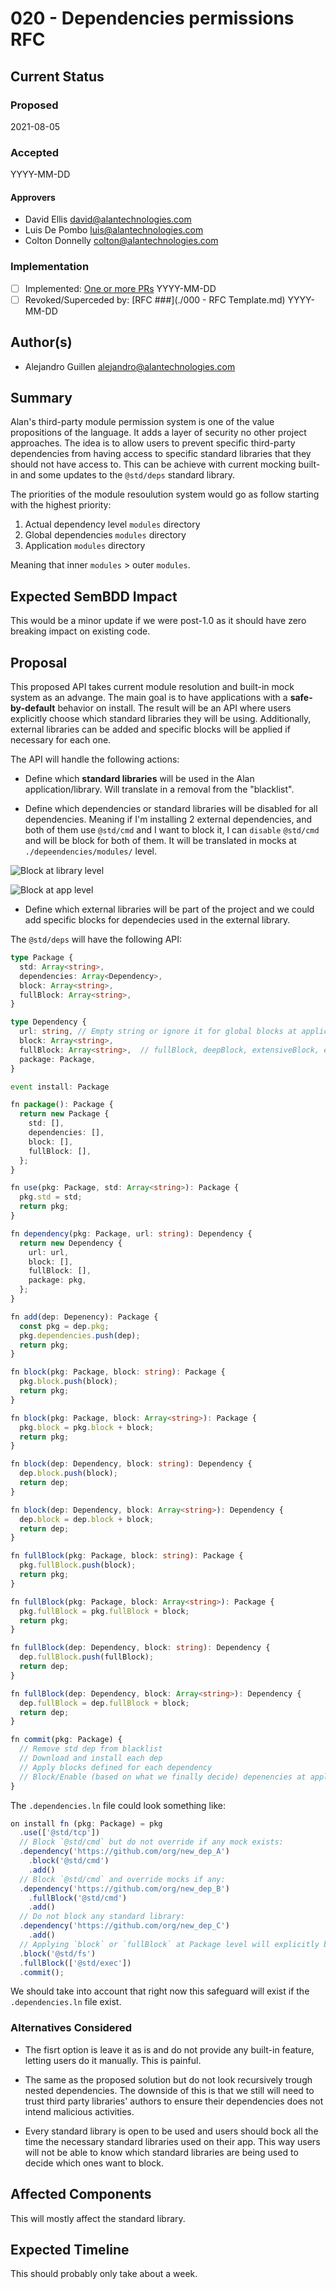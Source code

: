 # 020 - Dependencies permissions RFC

## Current Status

### Proposed

2021-08-05

### Accepted

YYYY-MM-DD

#### Approvers

- David Ellis <david@alantechnologies.com>
- Luis De Pombo <luis@alantechnologies.com>
- Colton Donnelly <colton@alantechnologies.com>

### Implementation

- [ ] Implemented: [One or more PRs](https://github.com/alantech/alan/some-pr-link-here) YYYY-MM-DD
- [ ] Revoked/Superceded by: [RFC ###](./000 - RFC Template.md) YYYY-MM-DD

## Author(s)

- Alejandro Guillen <alejandro@alantechnologies.com>

## Summary

Alan's third-party module permission system is one of the value propositions of the language. It adds a layer of security no other project approaches. The idea is to allow users to prevent specific third-party dependencies from having access to specific standard libraries that they should not have access to. This can be achieve with current mocking built-in and some updates to the `@std/deps` standard library.

The priorities of the module resoulution system would go as follow starting with the highest priority:

1. Actual dependency level `modules` directory
2. Global dependencies `modules` directory
3. Application `modules` directory

Meaning that inner `modules` > outer `modules`.

## Expected SemBDD Impact

This would be a minor update if we were post-1.0 as it should have zero breaking impact on existing code.

## Proposal

This proposed API takes current module resolution and built-in mock system as an advange. The main goal is to have applications with a **safe-by-default** behavior on install. The result will be an API where users explicitly choose which standard libraries they will be using. Additionally, external libraries can be added and specific blocks will be applied if necessary for each one.

The API will handle the following actions:

- Define which **standard libraries** will be used in the Alan application/library. Will translate in a removal from the "blacklist".

- Define which dependencies or standard libraries will be disabled for all dependencies. Meaning if I'm installing 2 external dependencies, and both of them use `@std/cmd` and I want to block it, I can `disable` `@std/cmd` and will be block for both of them. It will be translated in mocks at `./depeendencies/modules/` level.

![Block at library level](./lib-lvl-v1.png)

![Block at app level](./app-lvl-v1.png)

- Define which external libraries will be part of the project and we could add specific blocks for dependecies used in the external library.

The `@std/deps` will have the following API:

```ts
type Package {
  std: Array<string>,
  dependencies: Array<Dependency>,
  block: Array<string>,
  fullBlock: Array<string>,
}

type Dependency {
  url: string, // Empty string or ignore it for global blocks at application level
  block: Array<string>,
  fullBlock: Array<string>,  // fullBlock, deepBlock, extensiveBlock, exhaustiveBlock?
  package: Package,
}

event install: Package

fn package(): Package {
  return new Package {
    std: [],
    dependencies: [],
    block: [],
    fullBlock: [],
  };
}

fn use(pkg: Package, std: Array<string>): Package {
  pkg.std = std;
  return pkg;
}

fn dependency(pkg: Package, url: string): Dependency {
  return new Dependency {
    url: url,
    block: [],
    fullBlock: [],
    package: pkg,
  };
}

fn add(dep: Depenency): Package {
  const pkg = dep.pkg;
  pkg.dependencies.push(dep);
  return pkg;
}

fn block(pkg: Package, block: string): Package {
  pkg.block.push(block);
  return pkg;
}

fn block(pkg: Package, block: Array<string>): Package {
  pkg.block = pkg.block + block;
  return pkg;
}

fn block(dep: Dependency, block: string): Dependency {
  dep.block.push(block);
  return dep;
}

fn block(dep: Dependency, block: Array<string>): Dependency {
  dep.block = dep.block + block;
  return dep;
}

fn fullBlock(pkg: Package, block: string): Package {
  pkg.fullBlock.push(block);
  return pkg;
}

fn fullBlock(pkg: Package, block: Array<string>): Package {
  pkg.fullBlock = pkg.fullBlock + block;
  return pkg;
}

fn fullBlock(dep: Dependency, block: string): Dependency {
  dep.fullBlock.push(fullBlock);
  return dep;
}

fn fullBlock(dep: Dependency, block: Array<string>): Dependency {
  dep.fullBlock = dep.fullBlock + block;
  return dep;
}

fn commit(pkg: Package) {
  // Remove std dep from blacklist
  // Download and install each dep
  // Apply blocks defined for each dependency
  // Block/Enable (based on what we finally decide) depenencies at application level, meaning that mocks will exists at /dependencies/modules/
}
```

The `.dependencies.ln` file could look something like:

```ts
on install fn (pkg: Package) = pkg
  .use(['@std/tcp'])
  // Block `@std/cmd` but do not override if any mock exists:
  .dependency('https://github.com/org/new_dep_A')
    .block('@std/cmd')
    .add()
  // Block `@std/cmd` and override mocks if any:
  .dependency('https://github.com/org/new_dep_B')
    .fullBlock('@std/cmd')
    .add()
  // Do not block any standard library:
  .dependency('https://github.com/org/new_dep_C')
    .add()
  // Applying `block` or `fullBlock` at Package level will explicitly block standard library modules for all dependencies
  .block('@std/fs')
  .fullBlock(['@std/exec'])
  .commit();
```

We should take into account that right now this safeguard will exist if the `.dependencies.ln` file exist.

### Alternatives Considered

- The fisrt option is leave it as is and do not provide any built-in feature, letting users do it manually. This is painful.

- The same as the proposed solution but do not look recursively trough nested dependencies. The downside of this is that we still will need to trust third party libraries' authors to ensure their dependencies does not intend malicious activities.

- Every standard library is open to be used and users should bock all the time the necessary standard libraries used on their app. This way users will not be able to know which standard libraries are being used to decide which ones want to block.

## Affected Components

This will mostly affect the standard library.

## Expected Timeline

This should probably only take about a week.
